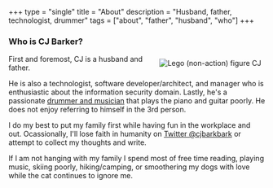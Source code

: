 +++
type = "single"
title = "About"
description = "Husband, father, technologist, drummer"
tags = ["about", "father", "husband", "who"]
+++


### Who is CJ Barker? ###

<img style="float: right; padding: 8px;" src="/lego_cj.jpg" alt="Lego (non-action) figure CJ" />

First and foremost, CJ is a husband and father. 

He is also a technologist, software developer/architect,
and manager who is enthusiastic about the information security domain.  Lastly, he's a passionate [drummer and musician](/music) that plays the piano and guitar poorly. He does not enjoy referring to himself in the 3rd person.

I do my best to put my family first while having fun in the workplace and out. Ocassionally, I'll lose faith in humanity
on [Twitter @cjbarkbark](https://twitter.com/cjbarkbark) or attempt to collect my thoughts and write.

If I am not hanging with my family I spend most of free time reading, playing music, skiing poorly, hiking/camping, or smoothering my dogs with love while the cat continues to ignore me.

